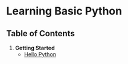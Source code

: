 # Learning Basic Python

## Table of Contents
1. **Getting Started**
    - [Hello Python](helloworld/helloworld.py)

